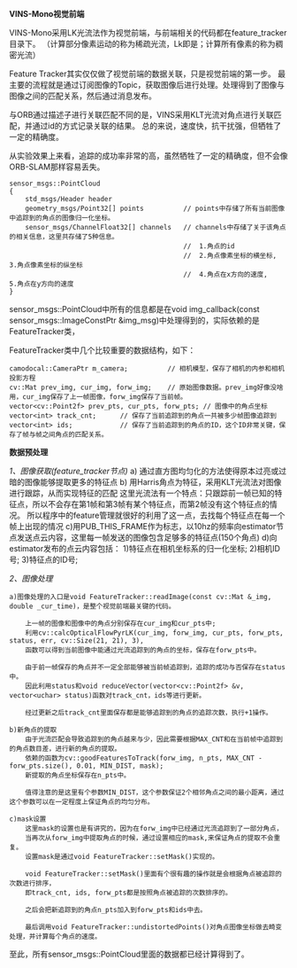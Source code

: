 **VINS-Mono视觉前端**

VINS-Mono采用LK光流法作为视觉前端，与前端相关的代码都在feature_tracker目录下。
（计算部分像素运动的称为稀疏光流，Lk即是；计算所有像素的称为稠密光流）

Feature Tracker其实仅仅做了视觉前端的数据关联，只是视觉前端的第一步。
最主要的流程就是通过订阅图像的Topic，获取图像后进行处理。处理得到了图像与图像之间的匹配关系，然后通过消息发布。

与ORB通过描述子进行关联匹配不同的是，VINS采用KLT光流对角点进行关联匹配，并通过id的方式记录关联的结果。
总的来说，速度快，抗干扰强，但牺牲了一定的精确度。

从实验效果上来看，追踪的成功率非常的高，虽然牺牲了一定的精确度，但不会像ORB-SLAM那样容易丢失。

```
sensor_msgs::PointCloud
{
	std_msgs/Header header
	geometry_msgs/Point32[] points			// points中存储了所有当前图像中追踪到的角点的图像归一化坐标。
	sensor_msgs/ChannelFloat32[] channels	// channels中存储了关于该角点的相关信息，这里共存储了5种信息。
											//	1.角点的id
											//	2.角点像素坐标的横坐标, 		3.角点像素坐标的纵坐标
											//	4.角点在x方向的速度,			5.角点在y方向的速度
}
```

sensor_msgs::PointCloud中所有的信息都是在void img_callback(const sensor_msgs::ImageConstPtr &img_msg)中处理得到的，实际依赖的是FeatureTracker类，


FeatureTracker类中几个比较重要的数据结构，如下：
```
camodocal::CameraPtr m_camera; 			// 相机模型，保存了相机的内参和相机投影方程
cv::Mat prev_img, cur_img, forw_img; 	// 原始图像数据。prev_img好像没啥用，cur_img保存了上一帧图像，forw_img保存了当前帧。
vector<cv::Point2f> prev_pts, cur_pts, forw_pts; // 图像中的角点坐标
vector<int> track_cnt; 		// 保存了当前追踪到的角点一共被多少帧图像追踪到
vector<int> ids; 			// 保存了当前追踪到的角点的ID，这个ID非常关键，保存了帧与帧之间角点的匹配关系。
```



**数据预处理**

*1、图像获取(feature_tracker节点)*
	a) 通过直方图均匀化的方法使得原本过亮或过暗的图像能够提取更多的特征点
	b) 用Harris角点为特征，采用KLT光流法对图像进行跟踪，从而实现特征的匹配
		这里光流法有一个特点：只跟踪前一帧已知的特征点，所以不会存在第1帧和第3帧有某个特征点，而第2帧没有这个特征点的情况。
		所以程序中的feature管理就很好的利用了这一点，去找每个特征点在每一个帧上出现的情况
	c)用PUB_THIS_FRAME作为标志，以10hz的频率向estimator节点发送点云内容，这里每一帧发送的图像包含足够多的特征点(150个角点)
	d)向estimator发布的点云内容包括：
		1)特征点在相机坐标系的归一化坐标;
		2)相机ID号;
		3)特征点的ID号;


*2、图像处理*

	a)图像处理的入口是void FeatureTracker::readImage(const cv::Mat &_img, double _cur_time)，是整个视觉前端最关键的代码。

		上一帧的图像和图像中的角点分别保存在cur_img和cur_pts中;
		利用cv::calcOpticalFlowPyrLK(cur_img, forw_img, cur_pts, forw_pts, status, err, cv::Size(21, 21), 3),
		函数可以得到当前图像中能通过光流追踪到的角点的坐标，保存在forw_pts中。

		由于前一帧保存的角点并不一定全部能够被当前帧追踪到，追踪的成功与否保存在status中。
		因此利用status和void reduceVector(vector<cv::Point2f> &v, vector<uchar> status)函数对track_cnt，ids等进行更新。

		经过更新之后track_cnt里面保存都是能够追踪到的角点的追踪次数，执行+1操作。

	b)新角点的提取
		由于光流匹配会导致追踪到的角点越来与少，因此需要根据MAX_CNT和在当前帧中追踪到的角点数目差，进行新的角点的提取。
		依赖的函数为cv::goodFeaturesToTrack(forw_img, n_pts, MAX_CNT - forw_pts.size(), 0.01, MIN_DIST, mask);
		新提取的角点坐标保存在n_pts中。
		
		值得注意的是这里有个参数MIN_DIST，这个参数保证2个相邻角点之间的最小距离，通过这个参数可以在一定程度上保证角点的均匀分布。

	c)mask设置
		这里mask的设置也是有讲究的，因为在forw_img中已经通过光流追踪到了一部分角点，
		当再次从forw_img中提取角点的时候，通过设置相应的mask,来保证角点的提取不会重复。
		设置mask是通过void FeatureTracker::setMask()实现的。
		
		void FeatureTracker::setMask()里面有个很有趣的操作就是会根据角点被追踪的次数进行排序，
		即track_cnt, ids, forw_pts都是按照角点被追踪的次数排序的。
		
		之后会把新追踪到的角点n_pts加入到forw_pts和ids中去。
		
		最后调用void FeatureTracker::undistortedPoints()对角点图像坐标做去畸变处理，并计算每个角点的速度。

至此，所有sensor_msgs::PointCloud里面的数据都已经计算得到了。

